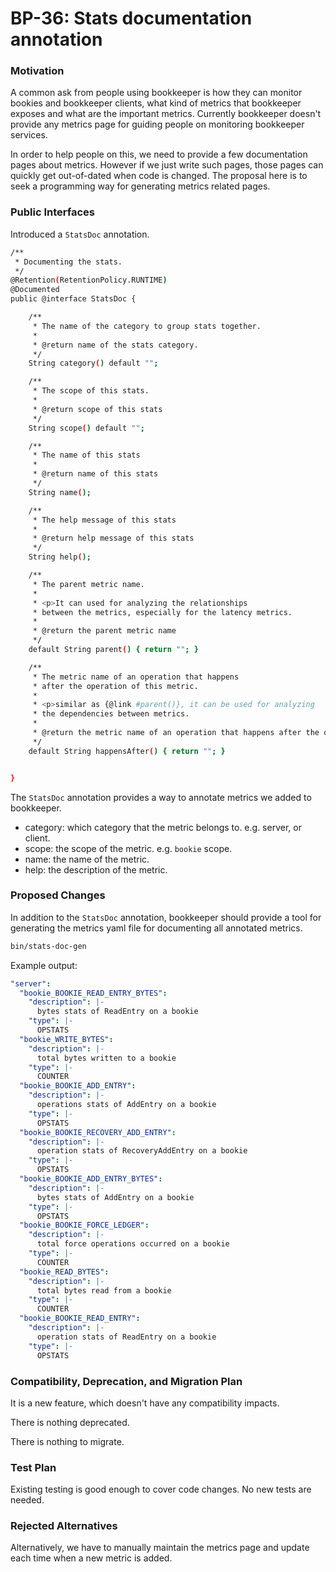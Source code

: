 # BP-36: Stats documentation annotation


### Motivation

A common ask from people using bookkeeper is how they can monitor bookies and bookkeeper clients, what kind of metrics that bookkeeper exposes
and what are the important metrics. Currently bookkeeper doesn't provide any metrics page for guiding people on monitoring bookkeeper services.

In order to help people on this, we need to provide a few documentation pages about metrics. However if we just write such pages, those pages
can quickly get out-of-dated when code is changed. The proposal here is to seek a programming way for generating metrics related pages.

### Public Interfaces

Introduced a `StatsDoc` annotation.

```bash
/**
 * Documenting the stats.
 */
@Retention(RetentionPolicy.RUNTIME)
@Documented
public @interface StatsDoc {

    /**
     * The name of the category to group stats together.
     *
     * @return name of the stats category.
     */
    String category() default "";

    /**
     * The scope of this stats.
     *
     * @return scope of this stats
     */
    String scope() default "";

    /**
     * The name of this stats
     *
     * @return name of this stats
     */
    String name();

    /**
     * The help message of this stats
     *
     * @return help message of this stats
     */
    String help();

    /**
     * The parent metric name.
     *
     * <p>It can used for analyzing the relationships
     * between the metrics, especially for the latency metrics.
     *
     * @return the parent metric name
     */
    default String parent() { return ""; }

    /**
     * The metric name of an operation that happens
     * after the operation of this metric.
     *
     * <p>similar as {@link #parent()}, it can be used for analyzing
     * the dependencies between metrics.
     *
     * @return the metric name of an operation that happens after the operation of this metric.
     */
    default String happensAfter() { return ""; }


}
```

The `StatsDoc` annotation provides a way to annotate metrics we added to bookkeeper.

- category: which category that the metric belongs to. e.g. server, or client.
- scope: the scope of the metric. e.g. `bookie` scope.
- name: the name of the metric.
- help: the description of the metric.

### Proposed Changes

In addition to the `StatsDoc` annotation, bookkeeper should provide a tool for generating the metrics yaml file
for documenting all annotated metrics.

```bash
bin/stats-doc-gen
```

Example output:

```yaml
"server":
  "bookie_BOOKIE_READ_ENTRY_BYTES":
    "description": |-
      bytes stats of ReadEntry on a bookie
    "type": |-
      OPSTATS
  "bookie_WRITE_BYTES":
    "description": |-
      total bytes written to a bookie
    "type": |-
      COUNTER
  "bookie_BOOKIE_ADD_ENTRY":
    "description": |-
      operations stats of AddEntry on a bookie
    "type": |-
      OPSTATS
  "bookie_BOOKIE_RECOVERY_ADD_ENTRY":
    "description": |-
      operation stats of RecoveryAddEntry on a bookie
    "type": |-
      OPSTATS
  "bookie_BOOKIE_ADD_ENTRY_BYTES":
    "description": |-
      bytes stats of AddEntry on a bookie
    "type": |-
      OPSTATS
  "bookie_BOOKIE_FORCE_LEDGER":
    "description": |-
      total force operations occurred on a bookie
    "type": |-
      COUNTER
  "bookie_READ_BYTES":
    "description": |-
      total bytes read from a bookie
    "type": |-
      COUNTER
  "bookie_BOOKIE_READ_ENTRY":
    "description": |-
      operation stats of ReadEntry on a bookie
    "type": |-
      OPSTATS
```

### Compatibility, Deprecation, and Migration Plan

It is a new feature, which doesn't have any compatibility impacts.

There is nothing deprecated.

There is nothing to migrate.

### Test Plan

Existing testing is good enough to cover code changes. No new tests are needed.

### Rejected Alternatives

Alternatively, we have to manually maintain the metrics page and update each time when a new metric is added.

